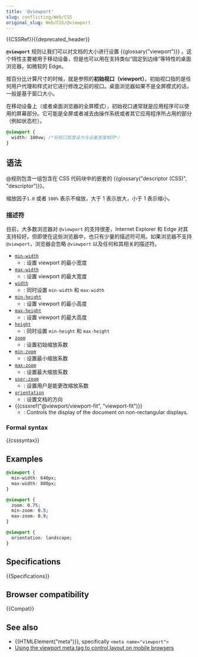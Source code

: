 ```yaml
---
title: '@viewport'
slug: conflicting/Web/CSS
original_slug: Web/CSS/@viewport
---
```


{{CSSRef}}{{deprecated_header}}

**`@viewport`** 规则让我们可以对文档的大小进行设置 {{glossary("viewport")}} 。这个特性主要被用于移动设备，但是也可以用在支持类似“固定到边缘”等特性的桌面浏览器，如微软的 Edge。

按百分比计算尺寸的时候，就是参照的**初始视口（viewport）**。初始视口指的是任何用户代理和样式对它进行修改之前的视口。桌面浏览器如果不是全屏模式的话，一般是基于窗口大小。

在移动设备上（或者桌面浏览器的全屏模式），初始视口通常就是应用程序可以使用的屏幕部分。它可能是全屏或者减去由操作系统或者其它应用程序所占用的部分（例如状态栏）。

```css
@viewport {
  width: 100vw; /*将视口宽度设为与设备宽度相同*/
}
```

## 语法

@规则包含一组包含在 CSS 代码块中的嵌套的 {{glossary("descriptor (CSS)", "descriptor")}}。

缩放因子`1.0` 或者 `100%` 表示不缩放，大于 1 表示放大，小于 1 表示缩小。

### 描述符

目前，大多数浏览器对 `@viewport` 的支持很差，Internet Explorer 和 Edge 对其支持较好。但即使在这些浏览器中，也只有少量的描述符可用。如果浏览器不支持 `@viewport`，浏览器会忽略 `@viewport` 以及任何和其相关的描述符。

- [`min-width`](/zh-CN/docs/Web/CSS/@viewport/min-width)
  - : 设置 viewport 的最小宽度
- [`max-width`](/zh-CN/docs/Web/CSS/@viewport/max-width)
  - : 设置 viewport 的最大宽度
- [`width`](/zh-CN/docs/Web/CSS/@viewport/width)
  - : 同时设置 `min-width` 和 `max-width`
- [`min-height`](/zh-CN/docs/Web/CSS/@viewport/min-height)
  - : 设置 viewport 的最小高度
- [`max-height`](/zh-CN/docs/Web/CSS/@viewport/max-height)
  - : 设置 viewport 的最大高度
- [`height`](/zh-CN/docs/Web/CSS/@viewport/height)
  - : 同时设置 `min-height` 和 `max-height`
- [`zoom`](/zh-CN/docs/Web/CSS/@viewport/zoom)
  - : 设置初始缩放系数
- [`min-zoom`](/zh-CN/docs/Web/CSS/@viewport/min-zoom)
  - : 设置最小缩放系数
- [`max-zoom`](/zh-CN/docs/Web/CSS/@viewport/max-zoom)
  - : 设置最大缩放系数
- [`user-zoom`](/zh-CN/docs/Web/CSS/@viewport/user-zoom)
  - : 设置用户是能更改缩放系数
- [`orientation`](/zh-CN/docs/Web/CSS/@viewport/orientation)
  - : 设置文档的方向
- {{cssxref("@viewport/viewport-fit", "viewport-fit")}}
  - : Controls the display of the document on non-rectangular displays.

### Formal syntax

{{csssyntax}}

## Examples

```css
@viewport {
  min-width: 640px;
  max-width: 800px;
}

@viewport {
  zoom: 0.75;
  min-zoom: 0.5;
  max-zoom: 0.9;
}

@viewport {
  orientation: landscape;
}
```

## Specifications

{{Specifications}}

## Browser compatibility

{{Compat}}

## See also

- {{HTMLElement("meta")}}, specifically `<meta name="viewport">`
- [Using the viewport meta tag to control layout on mobile browsers](/zh-CN/docs/Mobile/Viewport_meta_tag)
